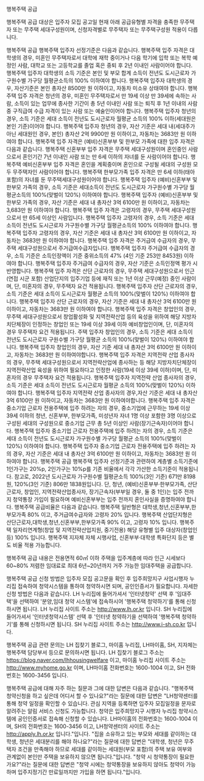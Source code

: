 행복주택 공급

행복주택 공급 대상은 입주자 모집 공고일 현재 아래 공급유형별 자격을 충족한 무주택자 또는 무주택 세대구성원이며, 신청자격별로 무주택자 또는 무주택구성원 적용이 다릅니다.

행복주택 공급 행복주택 입주자 선정기준은 다음과 같습니다.
행복주택 입주 자격은 대학생의 경우, 미혼인 무주택자로서 대학에 재학 중이거나 다음 학기에 입학 또는 복학 예정인 사람, 대학교 또는 고등학교를 졸업 혹은 중퇴 후 2년 이내인 사람이어야 합니다. 행복주택 입주자 대학생의 소득 기준은 본인 및 부모 합계 소득이 전년도 도시근로자 가구원수별 가구당 월평균소득의 100% 이하여야 합니다. 행복주택 입주자 대학생의 경우, 자산기준은 본인 총자산 8500만 원 이하이고, 자동차 미소유 상태여야 합니다.
행복주택 입주 자격은 청년의 경우, 미혼인 무주택자로서 만 19세 이상 만 39세에 속하는 사람, 소득이 있는 업무에 종사한 기간이 총 5년 이내인 사람 또는 퇴직 후 1년 이내의 사람 중 구직급여 수급 자격이 있는 사람 또는 예술인이어야 합니다. 행복주택 입주자 청년의 경우, 소득 기준은 세대 소득이 전년도 도시근로자 월평균 소득의 100% 이하(세대원은 본인 기준)이어야 합니다. 행복주택 입주자 청년의 경우, 자산 기준은 세대 내(세대주가 아닌 세대원인 경우, 본인) 총자산 2억 9900만 원 이하이고, 자동차는 3683만 원 이하여야 합니다.
행복주택 입주 자격은 (예비)신혼부부 및 한부모 가족에 대한 입주 자격은 다음과 같습니다. 행복주택 신혼부부 입주 자격은 무주택 세대구성원이며 혼인중인 사람으로서 혼인기간 7년 이내인 사람 또는 만 6세 이하의 자녀를 둔 사람이어야 합니다. 행복주택 예비신혼부부 입주 자격은 혼인을 계획중이며 혼인으로 구성될 세대의 구성원 모두 무주택자인 사람이어야 합니다. 행복주택 한부모가족 입주 자격은 만 6세 이하(태아포함)의 자녀를 둔 무주택세대구성원이어야 합니다. 행복주택 입주자 (예비)신혼부부 및 한부모 가족의 경우, 소득 기준은 세대소득이 전년도 도시근로자 가구원수별 가구당 월평균소득의 100%(맞벌이 120%) 이하여야 합니다. 행복주택 입주자 (예비)신혼부부 및 한부모 가족의 경우, 자산 기준은 세대 내 총자산 3억 6100만 원 이하이고, 자동차는 3,683만 원 이하여야 합니다.
행복주택 입주 자격은 고령자의 경우, 무주택 세대구성원으로서 만 65세 이상인 사람입니다. 행복주택 입주자 고령자의 경우, 소득 기준은 세대 소득이 전년도 도시근로자 가구원수별 가구당 월평균소득의 100% 이하여야 합니다. 행복주택 입주자 고령자의 경우, 자산 기준은 세대 내 총자산 3억 6100만 원 이하이고, 자동차는 3683만 원 이하여야 합니다.
행복주택 입주 자격은 주거급여 수급자의 경우, 무주택 세대구성원으로서 주거급여수급자입니다. 행복주택 입주자 주거급여 수급자의 경우, 소득 기준은 소득인정액이 기준 중위소득의 47% (4인 기준 253만 8453원) 이하여야 합니다. 행복주택 입주자 주거급여 수급자의 경우, 자산 기준은 소득인정액 평가 시 반영합니다.
행복주택 입주 자격은 산단 근로자의 경우, 무주택 세대구성원으로서 인근(연접 시군 포함) 산업단지의 입주기업 등에 재직 또는 1년 이상 근무(예정) 중인 사람이며, 단, 미혼자의 경우, 무주택자 요건 적용됩니다. 행복주택 입주자 산단 근로자의 경우, 소득 기준은 세대 소득이 도시근로자 월평균 소득의 100%(맞벌이 120%) 이하여야 합니다. 행복주택 입주자 산단 근로자의 경우, 자산 기준은 세대 내 총자산 3억 6100만 원 이하이고, 자동차는 3683만 원 이하여야 합니다.
행복주택 입주 자격은 창업인의 경우, 무주택 세대구성원으로서 창업활성화 및 지역전략산업 등의 육성을 위하여 해당 지방자치단체장이 인정하는 창업인 또는 19세 이상 39세 이하 예비창업인이며, 단, 미혼자의 경우 무주택자 요건 적용됩니다. 주택 입주자 창업인의 경우, 소득 기준은 세대 소득이 전년도 도시근로자 구원수별 가구당 월평균 소득의 100%(맞벌이 120%) 이하여야 합니다. 행복주택 입주자 창업인의 경우, 자산 기준 세대 내 총자산 3억 6100만 원 이하이고, 자동차는 3683만 원 이하여야합니다.
행복주택 입주 자격은 지역전략 산업 종사자의 경우, 무주택 세대구성원으로서 지역전략산업에 종사하는 등 해당 지방자치단체장이 지역전략산업 육성을 위하여 필요하다고 인정한 사람(19세 이상 39세 이하)이며, 단, 미혼자의 경우 무주택자 요건 적용됩니다. 행복주택 입주자 지역전략 산업 종사자의 경우, 소득 기준은 세대 소득이 전년도 도시근로자 월평균 소득의 100%(맞벌이 120%) 이하여야 합니다. 행복주택 입주자 지역전략 산업 종사자의 경우,자산 기준은 세대 내 총자산 3억 6100만 원 이하이고, 자동차는 3683만 원 이하여야합니다.
행복주택 입주 자격은 중소기업 근로자 전용주택에 입주 하려는 자의 경우, 중소기업에 근무하는 19세 이상 39세 이하의 청년, 신혼부부, 한부모가족, 미성년자 자녀 1명 이상 포함한 3명 이상으로 구성된 세대의 구성원으로 중소기업 근무 총 5년 이상인 사람(장기근속자)이어야 합니다. 행복주택 입주자 중소기업 근로자 전용주택에 입주 하려는 자의 경우, 소득 기준은 세대 소득이 전년도 도시근로자 가구원수별 가구당 월평균 소득의 100%(맞벌이 120%) 이하여야 합니다. 행복주택 입주자 중소기업 근로자 전용주택에 입주 하려는 자의 경우, 자산 기준은 세대 내 총자산 3억 6100만 원 이하이고, 자동차는 3683만 원 이하여야 합니다.
행복주택 공급 행복주택 입주자 선정기준과 관련하여 계층별 소득기준에 1인가구는 20%p, 2인가구는 10%p를 기존 비율에서 각각 가산한 소득기준이 적용됩니다. 참고로, 2022년 도시근로자 가구원수별 월평균소득 100%(3인 기준) 671만 8198원, 120%(3인 기준) 806만 1838원입니다. 단, 청년, (예비)신혼부부·한부모가족, 산단근로자, 창업인, 지역전략산업종사자, 장기근속자(부부일 경우, 둘 중 1인)는 입주 전까지 청약통장 가입이 필요하며 예비신혼부부는 입주 전까지 혼인사실을 증명하여야 합니다.
행복주택 공급비율은 다음과 같습니다.
행복주택 일반형은 대학생,청년,신혼부부,한부모가족 80% 이고, 주거급여수급자와 고령자 20% 입니다.
행복주택 산업단지형은 산단근로자,대학생,청년,신혼부부,한부모가족 90% 이고, 고령자 10% 입니다.
행복주택 일자리연계형(창업 및 지역전략산업지원, 중기전용) 해당 유형별 입주 대상자(창업인 등) 100% 입니다. 
행복주택 지자체 자체 시행사업, 신혼부부·대학생 특화단지 등은 별도 비율 적용 가능합니다. 
   

행복주택 공급 내용은 전용면적 60㎡ 이하 주택을 입주계층에 따라 인근 시세보다 60~80% 저렴한 임대료로 최대 6년~20년까지 거주 가능한 임대주택을 공급합니다.

행복주택 공급 신청 방법은 입주자 모집 공고문을 확인 후 입주희망지구 사업시행자 누리집 접속하여 청약시스템을 통하여 청약하시면 되며, 공인인증서가 필요합니다. 자세한 신청 방법은 다음과 같습니다.
LH 누리집에 들어가셔서 '인터넷청약' 선택 후 '임대주택'을 선택하여 '분양,임대 청약 시스템'에 접속하시어 '행복주택 청약하기'를 통해 신청하시면 됩니다. LH 누리집 사이트 주소는 http://www.lh.or.kr 입니다.
SH 누리집에 들어가셔서 '인터넷청약시스템' 선택 후 '인터넷 청약하기을 선택하여 '행복주택 청약하기'를 통해 신청하시면 됩니다. SH 누리집 사이트 주소는 http://www.i-sh.co.kr 입니다.

행복주택 공급 관련 문의는 LH 집찾기 블로그, 마이홈 누리집, LH마이홈, SH, 지자체는 행복주택 담당부서 등으로 문의하시면 됩니다.
LH 집찾기 블로그 주소는 https://blog.naver.com/lhhousingwelfare 이고, 마이홈 누리집 사이트 주소는 http://www.myhome.go.kr 이며, LH마이홈 전화번호는 1600-1004 이고, SH 전화번호는 1600-3456 입니다.

행복주택 공급에 대해 자주 하는 질문과 그에 대한 답변은 다음과 같습니다.
"행복주택 청약신청을 하고 싶은데 어디서 할 수 있나요?"라는 질문에 대한 답변은 "LH청약센터를 통해 청약 일정을 확인할 수 있습니다. 관심 지역을 등록하면 입주자 모집일정을 문자로 알려주는 알림 서비스 신청도 가능합니다. 청약은 입주희망지구 시행자 누리집 청약시스템에 공인인증서로 접속해 신청할 수 있습니다. LH마이홈의 전화번호는 1600-1004 이며, SH의 전화번호는 1600-3456 이고, LH청약센터의 사이트 주소는 http://apply.lh.or.kr 입니다."입니다.
"집을 소유하고 있는 부모와 세대를 같이하는 대학생, 청년은 세대분리를 해야 하나요?"라는 질문에 대한 답변은 "대학생, 청년은 무주택자 조건을 만족해야 하므로 세대를 같이하는 세대원(부모 포함)의 주택 보유 여부와 관계없이 본인만 주택을 보유하지 않으면 됩니다."입니다.
"청약 시 청약통장이 필요한가요?"라는 질문에 대한 답변은 "청약 시에는 청약통장을 보유하지 않아도 청약이 가능하며 입주지정기간 만료일까지만 가입을 하면 됩니다."입니다.